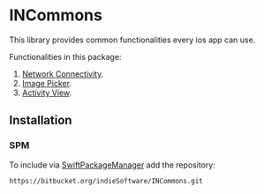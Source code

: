 # INCommons

This library provides common functionalities every ios app can use.

Functionalities in this package:

1. [Network Connectivity](https://bitbucket.org/indiesoftware/commonslib/src/testing/docsFeatures/NetworkConnectivity.md).
2. [Image Picker](https://bitbucket.org/indiesoftware/commonslib/src/testing/docsFeatures/ImagePicker.md).
3. [Activity View](https://bitbucket.org/indiesoftware/commonslib/src/testing/docsFeatures/ShareSheet.md).

## Installation

### SPM

To include via [SwiftPackageManager](https://swift.org/package-manager) add the repository:

```
https://bitbucket.org/indieSoftware/INCommons.git
```
